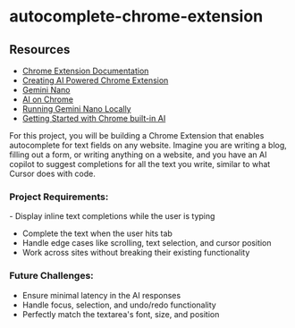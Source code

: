 # autocomplete-chrome-extension

## Resources
- [Chrome Extension Documentation](https://developer.chrome.com/docs/extensions/ai)
- [Creating AI Powered Chrome Extension](https://medium.com/@intuitionlabs/creating-a-powerful-ai-powered-chrome-extension-a-step-by-step-guide-b0a200955469)
- [Gemini Nano](https://deepmind.google/technologies/gemini/nano/)
- [AI on Chrome](https://developer.chrome.com/docs/ai)
- [Running Gemini Nano Locally](https://huggingface.co/blog/Xenova/run-gemini-nano-in-your-browser)
- [Getting Started with Chrome built-in AI](https://medium.com/google-cloud/get-started-with-chrome-built-in-ai-access-gemini-nano-model-locally-11bacf235514)

For this project, you will be building a Chrome Extension that enables autocomplete for text fields on any website. Imagine you are writing a blog, filling out a form, or writing anything on a website, and you have an AI copilot to suggest completions for all the text you write, similar to what Cursor does with code.

### Project Requirements:

​- Display inline text completions while the user is typing
- ​Complete the text when the user hits tab
- Handle edge cases like scrolling, text selection, and cursor position
- ​Work across sites without breaking their existing functionality

### Future Challenges:
- Ensure minimal latency in the AI responses
- Handle focus, selection, and undo/redo functionality
- Perfectly match the textarea's font, size, and position
